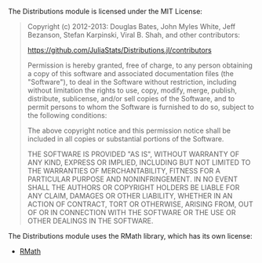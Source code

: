 The Distributions module is licensed under the MIT License:

> Copyright (c) 2012-2013: Douglas Bates, John Myles White,
> Jeff Bezanson, Stefan Karpinski, Viral B. Shah,
> and other contributors:
> 
> https://github.com/JuliaStats/Distributions.jl/contributors
> 
> Permission is hereby granted, free of charge, to any person obtaining
> a copy of this software and associated documentation files (the
> "Software"), to deal in the Software without restriction, including
> without limitation the rights to use, copy, modify, merge, publish,
> distribute, sublicense, and/or sell copies of the Software, and to
> permit persons to whom the Software is furnished to do so, subject to
> the following conditions:
> 
> The above copyright notice and this permission notice shall be
> included in all copies or substantial portions of the Software.
> 
> THE SOFTWARE IS PROVIDED "AS IS", WITHOUT WARRANTY OF ANY KIND,
> EXPRESS OR IMPLIED, INCLUDING BUT NOT LIMITED TO THE WARRANTIES OF
> MERCHANTABILITY, FITNESS FOR A PARTICULAR PURPOSE AND
> NONINFRINGEMENT. IN NO EVENT SHALL THE AUTHORS OR COPYRIGHT HOLDERS BE
> LIABLE FOR ANY CLAIM, DAMAGES OR OTHER LIABILITY, WHETHER IN AN ACTION
> OF CONTRACT, TORT OR OTHERWISE, ARISING FROM, OUT OF OR IN CONNECTION
> WITH THE SOFTWARE OR THE USE OR OTHER DEALINGS IN THE SOFTWARE.

The Distributions module uses the RMath library, which has its own license:

- [RMath](http://www.r-project.org/Licenses/)
